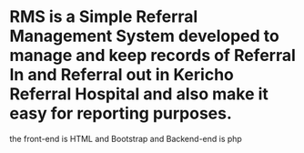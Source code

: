 # RMS is a Simple Referral Management System developed to manage and keep records of Referral In and Referral out in Kericho Referral Hospital and also make it easy for reporting purposes.
the front-end is HTML and Bootstrap and Backend-end is php

